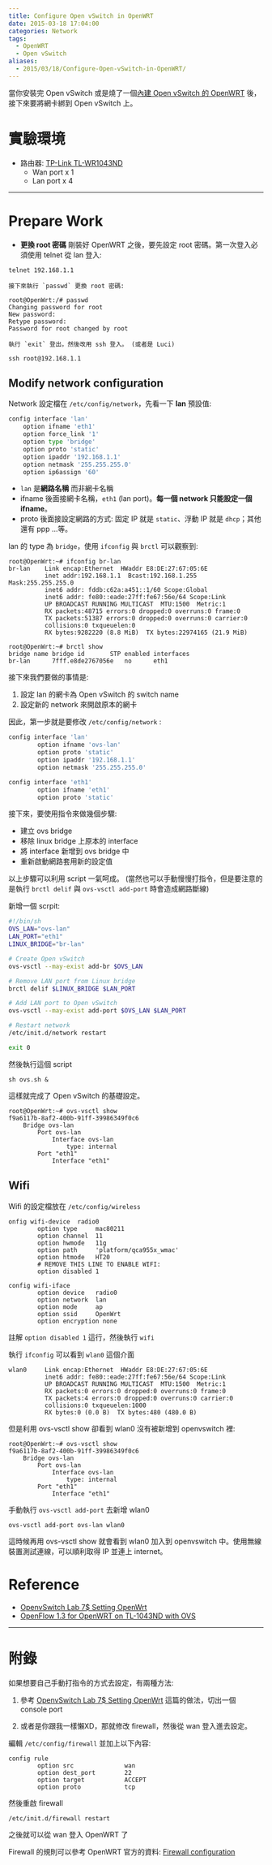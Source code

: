 ```yaml
---
title: Configure Open vSwitch in OpenWRT
date: 2015-03-18 17:04:00
categories: Network
tags:
  - OpenWRT
  - Open vSwitch
aliases:
  - 2015/03/18/Configure-Open-vSwitch-in-OpenWRT/
---
```

當你安裝完 Open vSwitch 或是燒了一個[內建 Open vSwitch 的 OpenWRT](http://worldend.logdown.com/posts/256561-compile-openwrt-with-open-vswitch) 後，接下來要將網卡綁到 Open vSwitch 上。

# **實驗環境**

- 路由器: [TP-Link TL-WR1043ND](http://www.tp-link.tw/products/details/?model=TL-WR1043ND)
    - Wan port x 1
    - Lan port x 4

<!-- more -->
----

# Prepare Work

- **更換 root 密碼**
    剛裝好 OpenWRT 之後，要先設定 root 密碼。第一次登入必須使用 telnet 從 lan 登入:
```
telnet 192.168.1.1
```
    接下來執行 `passwd` 更換 root 密碼:
```
root@OpenWrt:/# passwd
Changing password for root
New password:
Retype password:
Password for root changed by root
```

    執行 `exit` 登出，然後改用 ssh 登入。 (或者是 Luci)
```
ssh root@192.168.1.1
```

## Modify network configuration

Network 設定檔在 `/etc/config/network`，先看一下 **lan** 預設值:

```python /etc/config/network
config interface 'lan'
	option ifname 'eth1'
	option force_link '1'
	option type 'bridge'
	option proto 'static'
	option ipaddr '192.168.1.1'
	option netmask '255.255.255.0'
	option ip6assign '60'

```

- `lan` 是**網路名稱** 而非網卡名稱
- ifname 後面接網卡名稱，`eth1` (lan port)。**每一個 network 只能設定一個 ifname**。
- proto 後面接設定網路的方式: 固定 IP 就是 `static`、浮動 IP 就是 `dhcp`；其他還有 ppp ...等。

lan 的 type 為 `bridge`，使用 `ifconfig` 與 `brctl` 可以觀察到:

```
root@OpenWrt:~# ifconfig br-lan
br-lan    Link encap:Ethernet  HWaddr E8:DE:27:67:05:6E  
          inet addr:192.168.1.1  Bcast:192.168.1.255  Mask:255.255.255.0
          inet6 addr: fddb:c62a:a451::1/60 Scope:Global
          inet6 addr: fe80::eade:27ff:fe67:56e/64 Scope:Link
          UP BROADCAST RUNNING MULTICAST  MTU:1500  Metric:1
          RX packets:48715 errors:0 dropped:0 overruns:0 frame:0
          TX packets:51387 errors:0 dropped:0 overruns:0 carrier:0
          collisions:0 txqueuelen:0
          RX bytes:9282220 (8.8 MiB)  TX bytes:22974165 (21.9 MiB)

root@OpenWrt:~# brctl show
bridge name	bridge id		STP enabled	interfaces
br-lan		7fff.e8de2767056e	no		eth1
```


接下來我們要做的事情是:

1. 設定 lan 的網卡為 Open vSwitch 的 switch name
2. 設定新的 network 來開啟原本的網卡

因此，第一步就是要修改 `/etc/config/network` :

```python /etc/config/network
config interface 'lan'                         
        option ifname 'ovs-lan'                
        option proto 'static'                  
        option ipaddr '192.168.1.1'            
        option netmask '255.255.255.0'         

config interface 'eth1'               
        option ifname 'eth1'          
        option proto 'static'
```

接下來，要使用指令來做幾個步驟:

- 建立 ovs bridge
- 移除 linux bridge 上原本的 interface
- 將 interface 新增到 ovs bridge 中
- 重新啟動網路套用新的設定值

以上步驟可以利用 script 一氣呵成。 (當然也可以手動慢慢打指令，但是要注意的是執行 `brctl delif` 與 `ovs-vsctl add-port` 時會造成網路斷線)

新增一個 scrpit:

```sh ovs.sh
#!/bin/sh
OVS_LAN="ovs-lan"
LAN_PORT="eth1"
LINUX_BRIDGE="br-lan"

# Create Open vSwitch
ovs-vsctl --may-exist add-br $OVS_LAN

# Remove LAN port from Linux bridge
brctl delif $LINUX_BRIDGE $LAN_PORT

# Add LAN port to Open vSwitch
ovs-vsctl --may-exist add-port $OVS_LAN $LAN_PORT

# Restart network
/etc/init.d/network restart

exit 0
```

然後執行這個 script
```
sh ovs.sh &
```

這樣就完成了 Open vSwitch 的基礎設定。

```
root@OpenWrt:~# ovs-vsctl show
f9a6117b-8af2-400b-91ff-39986349f0c6
    Bridge ovs-lan
        Port ovs-lan
            Interface ovs-lan
                type: internal
        Port "eth1"
            Interface "eth1"
```

## Wifi

Wifi 的設定檔放在 `/etc/config/wireless`

```text /etc/config/wireless
onfig wifi-device  radio0
        option type     mac80211
        option channel  11
        option hwmode   11g
        option path     'platform/qca955x_wmac'
        option htmode   HT20
        # REMOVE THIS LINE TO ENABLE WIFI:
        option disabled 1

config wifi-iface
        option device   radio0
        option network  lan
        option mode     ap
        option ssid     OpenWrt
        option encryption none
```

註解 `option disabled 1` 這行，然後執行 `wifi`

執行 `ifconfig` 可以看到 `wlan0` 這個介面

```
wlan0     Link encap:Ethernet  HWaddr E8:DE:27:67:05:6E  
          inet6 addr: fe80::eade:27ff:fe67:56e/64 Scope:Link
          UP BROADCAST RUNNING MULTICAST  MTU:1500  Metric:1
          RX packets:0 errors:0 dropped:0 overruns:0 frame:0
          TX packets:4 errors:0 dropped:0 overruns:0 carrier:0
          collisions:0 txqueuelen:1000
          RX bytes:0 (0.0 B)  TX bytes:480 (480.0 B)
```

但是利用 ovs-vsctl show 卻看到 wlan0 沒有被新增到 openvswitch 裡:

```
root@OpenWrt:~# ovs-vsctl show
f9a6117b-8af2-400b-91ff-39986349f0c6
    Bridge ovs-lan
        Port ovs-lan
            Interface ovs-lan
                type: internal
        Port "eth1"
            Interface "eth1"
```

手動執行 `ovs-vsctl add-port` 去新增 wlan0
```
ovs-vsctl add-port ovs-lan wlan0
```

這時候再用 ovs-vsctl show 就會看到 wlan0 加入到 openvswitch 中。使用無線裝置測試連線，可以順利取得 IP 並連上 internet。

# Reference

- [OpenvSwitch Lab 7$ Setting OpenWrt](http://roan.logdown.com/posts/239799-openvswitch-lab-7-setting-openwrt)
- [OpenFlow 1.3 for OpenWRT on TL-1043ND with OVS](http://linton.tw/2014/05/13/openflow-13-for-openwrt-on-tl-1043nd-with-open-vswitch/)

----

# 附錄

如果想要自己手動打指令的方式去設定，有兩種方法:

1. 參考 [OpenvSwitch Lab 7$ Setting OpenWrt](http://roan.logdown.com/posts/239799-openvswitch-lab-7-setting-openwrt) 這篇的做法，切出一個 console port

2. 或者是你跟我一樣懶XD，那就修改 firewall，然後從 wan 登入進去設定。

編輯 `/etc/config/firewall` 並加上以下內容:

```
config rule
        option src              wan
        option dest_port        22
        option target           ACCEPT
        option proto            tcp
```

然後重啟 firewall

```
/etc/init.d/firewall restart
```

之後就可以從 wan 登入 OpenWRT 了

Firewall 的規則可以參考 OpenWRT 官方的資料: [Firewall configuration](http://wiki.openwrt.org/doc/uci/firewall)
